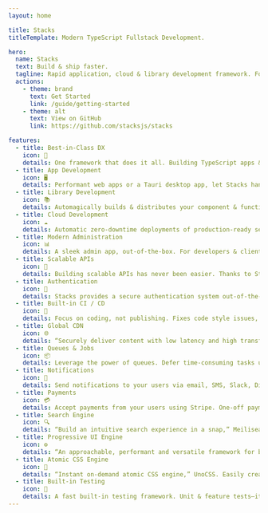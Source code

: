 ```yaml
---
layout: home

title: Stacks
titleTemplate: Modern TypeScript Fullstack Development.

hero:
  name: Stacks
  text: Build & ship faster.
  tagline: Rapid application, cloud & library development framework. For the best full-stack teams.
  actions:
    - theme: brand
      text: Get Started
      link: /guide/getting-started
    - theme: alt
      text: View on GitHub
      link: https://github.com/stacksjs/stacks

features:
  - title: Best-in-Class DX
    icon: 🦋
    details: One framework that does it all. Building TypeScript apps & libraries has never been simpler.
  - title: App Development
    icon: 🖥️
    details: Performant web apps or a Tauri desktop app, let Stacks handle the heavy-lifting for you.
  - title: Library Development
    icon: 📚
    details: Automagically builds & distributes your component & function libraries, via npm.
  - title: Cloud Development
    icon: ☁️
    details: Automatic zero-downtime deployments of production-ready serverless clouds. Self-hosted.
  - title: Modern Administration
    icon: 📊
    details: A sleek admin app, out-of-the-box. For developers & clients. Our product is your product.
  - title: Scalable APIs
    icon: 📡
    details: Building scalable APIs has never been easier. Thanks to Stacks, you may focus on your business logic.
  - title: Authentication
    icon: 🔐
    details: Stacks provides a secure authentication system out-of-the-box. Easy to use and configure.
  - title: Built-in CI / CD
    icon: 🤖
    details: Focus on coding, not publishing. Fixes code style issues, tags releases, creates changelogs, runs your test suite, and more.
  - title: Global CDN
    icon: 🌐
    details: “Securely deliver content with low latency and high transfer speeds,” AWS. Your assets, zero-config.
  - title: Queues & Jobs
    icon: 📦
    details: Leverage the power of queues. Defer time-consuming tasks using managed serverless queues.
  - title: Notifications
    icon: 📨
    details: Send notifications to your users via email, SMS, Slack, Discord, and more. Stacks makes it easy.
  - title: Payments
    icon: 💳
    details: Accept payments from your users using Stripe. One-off payments, subscriptions, and more via Stacks.
  - title: Search Engine
    icon: 🔍
    details: “Build an intuitive search experience in a snap,” Meilisearch.
  - title: Progressive UI Engine
    icon: ⚙️
    details: “An approachable, performant and versatile framework for building web UIs,” Vue.
  - title: Atomic CSS Engine
    icon: 🎨
    details: “Instant on-demand atomic CSS engine,” UnoCSS. Easily create & manage your style guides.
  - title: Built-in Testing
    icon: 🧪
    details: A fast built-in testing framework. Unit & feature tests—it’s actually easy & fun.
---
```

